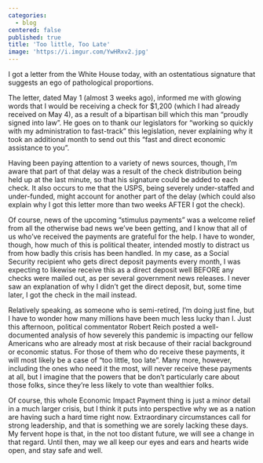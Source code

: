 ```yaml
---
categories:
  - blog
centered: false
published: true
title: 'Too little, Too Late'
image: 'https://i.imgur.com/YwHRxv2.jpg'
---
```

I got a letter from the White House today, with an ostentatious signature that suggests an ego of pathological proportions. 

The letter, dated May 1 (almost 3 weeks ago), informed me with glowing words that I would be receiving a check for $1,200 (which I had already received on May 4), as a result of a bipartisan bill which this man “proudly signed into law”. He goes on to thank our legislators for “working so quickly with my administration to fast-track” this legislation, never explaining why it took an additional month to send out this “fast and direct economic assistance to you”.

Having been paying attention to a variety of news sources, though, I’m aware that part of that delay was a result of the check distribution being held up at the last minute, so that his signature could be added to each check. It also occurs to me that the USPS, being severely under-staffed and under-funded, might account for another part of the delay (which could also explain why I got this letter more than two weeks AFTER I got the check). 

Of course, news of the upcoming “stimulus payments” was a welcome relief from all the otherwise bad news we’ve been getting, and I know that all of us who’ve received the payments are grateful for the help. I have to wonder, though, how much of this is political theater, intended mostly to distract us from how badly this crisis has been handled. In my case, as a Social Security recipient who gets direct deposit payments every month, I was expecting to likewise receive this as a direct deposit well BEFORE any checks were mailed out, as per several government news releases. I never saw an explanation of why I didn’t get the direct deposit, but, some time later, I got the check in the mail instead.

Relatively speaking, as someone who is semi-retired, I’m doing just fine, but I have to wonder how many millions have been much less lucky than I. Just this afternoon, political commentator Robert Reich posted a well-documented analysis of how severely this pandemic is impacting our fellow Americans who are already most at risk because of their racial background or economic status. For those of them who do receive these payments, it will most likely be a case of “too little, too late”. Many more, however, including the ones who need it the most, will never receive these payments at all, but I imagine that the powers that be don’t particularly care about those folks,  since they’re less likely to vote than wealthier folks.

 Of course, this whole Economic Impact Payment thing is just a minor detail in a much larger crisis, but I think it puts into perspective why we as a nation are having such a hard time right now. Extraordinary circumstances call for strong leadership, and that is something we are sorely lacking these days. My fervent hope is that, in the not too distant future, we will see a change in that regard. Until then, may we all keep our eyes and ears and hearts wide open, and stay safe and well.
